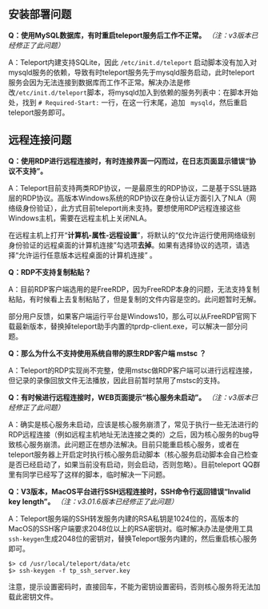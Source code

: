 ## 安装部署问题

**Q：使用MySQL数据库，有时重启teleport服务后工作不正常。** _（注：v3版本已经修正了此问题）_

A：Teleport内建支持SQLite，因此 `/etc/init.d/teleport` 启动脚本没有加入对mysqld服务的依赖，导致有时teleport服务先于mysqld服务启动，此时teleport服务会因为无法连接到数据库而工作不正常。解决办法是修改`/etc/init.d/teleport`脚本，将mysqld加入到依赖的服务列表中：在脚本开始处，找到 `# Required-Start:` 一行，在这一行末尾，追加 ` mysqld`，然后重启teleport服务即可。



## 远程连接问题

**Q：使用RDP进行远程连接时，有时连接界面一闪而过，在日志页面显示错误“协议不支持”。**

A：Teleport目前支持两类RDP协议，一是最原生的RDP协议，二是基于SSL链路层的RDP协议。高版本Windows系统的RDP协议在身份认证方面引入了NLA（网络级身份验证），此方式目前teleport尚未支持。要想使用RDP远程连接这些Windows主机，需要在远程主机上关闭NLA。

在远程主机上打开“**计算机-属性-远程设置**”，将默认的“仅允许运行使用网络级别身份验证的远程桌面的计算机连接”勾选项**去掉**。如果有选择协议的选项，请选择“允许运行任意版本远程桌面的计算机连接” 。


**Q：RDP不支持复制粘贴？**

A：目前RDP客户端选用的是FreeRDP，因为FreeRDP本身的问题，无法支持复制粘贴，有时候看上去复制粘贴了，但是复制的文件内容是空的。此问题暂时无解。

部分用户反馈，如果客户端运行平台是Windows10，那么可以从FreeRDP官网下载最新版本，替换掉teleport助手内置的tprdp-client.exe，可以解决一部分问题。


**Q：那么为什么不支持使用系统自带的原生RDP客户端 mstsc ？**

A：Teleport的RDP实现尚不完整，使用mstsc做RDP客户端可以进行远程连接，但记录的录像回放文件无法播放，因此目前暂时禁用了mstsc的支持。


**Q：有时候进行远程连接时，WEB页面提示“核心服务未启动”。** _（注：v3版本已经修正了此问题）_

A：确实是核心服务未启动，应该是核心服务崩溃了，常见于执行一些无法进行的RDP远程连接（例如远程主机地址无法连接之类的）之后，因为核心服务的bug导致核心服务崩溃。此问题正在想办法解决。目前只能重启核心服务，或者在teleport服务器上开启定时执行核心服务启动脚本（核心服务启动脚本会自己检查是否已经启动了，如果当前没有启动，则会启动，否则忽略）。目前teleport QQ群里有同学已经写了这样的脚本，临时解决一下问题。



**Q：V3版本，MacOS平台进行SSH远程连接时，SSH命令行返回错误“Invalid key length”。** _（注：v3.01.6版本已经修正了此问题）_

A：Teleport服务端的SSH转发服务内建的RSA私钥是1024位的，高版本的MacOS的SSH客户端要求2048位以上的RSA密钥对。临时解决办法是使用工具`ssh-keygen`生成2048位的密钥对，替换Teleport服务内建的，然后重启核心服务即可。

```shell
$> cd /usr/local/teleport/data/etc
$> ssh-keygen -f tp_ssh_server.key
```

注意，提示设置密码时，直接回车，不能为密钥设置密码，否则核心服务将无法加载此密钥文件。

